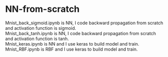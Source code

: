 # NN-from-scratch
Mnist_back_sigmoid.ipynb is NN, I code backward propagation from scratch and activation function is sigmoid.  
Mnist_back_tanh.ipynb is NN, I code backward propagation from scratch and activation function is tanh.  
Mnist_keras.ipynb is NN and I use keras to build model and train.  
Mnist_RBF.ipynb is RBF and I use keras to build model and train.

